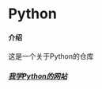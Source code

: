 # Python

#### 介绍
这是一个关于Python的仓库

#### [**_我学Python的网站_** ](https://www.bilibili.com/video/BV1944y1x7SW/?spm_id_from=333.337.search-card.all.click)

